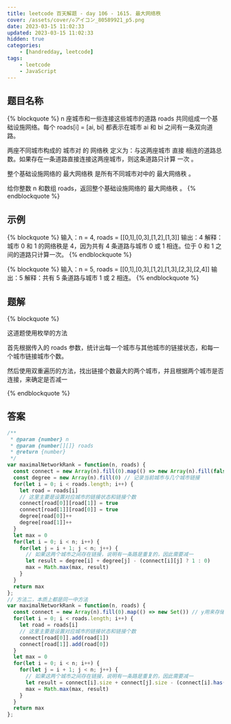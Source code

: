 ```yaml
---
title: leetcode 百天解题 - day 106 - 1615. 最大网络秩
cover: /assets/cover/◇アイコン_80589921_p5.png
date: 2023-03-15 11:02:33
updated: 2023-03-15 11:02:33
hidden: true
categories:
    - [handredday, leetcode]
tags:
    - leetcode
    - JavaScript
---
```



## 题目名称

{% blockquote %}
n 座城市和一些连接这些城市的道路 roads 共同组成一个基础设施网络。每个 roads[i] = [ai, bi] 都表示在城市 ai 和 bi 之间有一条双向道路。

两座不同城市构成的 城市对 的 网络秩 定义为：与这两座城市 直接 相连的道路总数。如果存在一条道路直接连接这两座城市，则这条道路只计算 一次 。

整个基础设施网络的 最大网络秩 是所有不同城市对中的 最大网络秩 。

给你整数 n 和数组 roads，返回整个基础设施网络的 最大网络秩 。
{% endblockquote %}

## 示例

{% blockquote %}
输入：n = 4, roads = [[0,1],[0,3],[1,2],[1,3]]
输出：4
解释：城市 0 和 1 的网络秩是 4，因为共有 4 条道路与城市 0 或 1 相连。位于 0 和 1 之间的道路只计算一次。
{% endblockquote %}

{% blockquote %}
输入：n = 5, roads = [[0,1],[0,3],[1,2],[1,3],[2,3],[2,4]]
输出：5
解释：共有 5 条道路与城市 1 或 2 相连。
{% endblockquote %}


## 题解


{% blockquote %}

这道题使用枚举的方法

首先根据传入的 roads 参数，统计出每一个城市与其他城市的链接状态，和每一个城市链接城市个数。

然后使用双重遍历的方法，找出链接个数最大的两个城市，并且根据两个城市是否连接，来确定是否减一

{% endblockquote %}

## 答案

~~~js
/**
 * @param {number} n
 * @param {number[][]} roads
 * @return {number}
 */
var maximalNetworkRank = function(n, roads) {
  const connect = new Array(n).fill(0).map(() => new Array(n).fill(false)) // y用来存储 每个城市与其他城市的链接状态
  const degree = new Array(n).fill(0) // 记录当前城市与几个城市链接
  for(let i = 0; i < roads.length; i++) {
    let road = roads[i]
    // 这里主要是设置对应城市的链接状态和链接个数
    connect[road[0]][road[1]] = true
    connect[road[1]][road[0]] = true
    degree[road[0]]++
    degree[road[1]]++
  }
  let max = 0
  for(let i = 0; i < n; i++) {
    for(let j = i + 1; j < n; j++) {
      // 如果这两个城市之间存在链接，说明有一条路是重复的，因此需要减一
      let result = degree[i] + degree[j] - (connect[i][j] ? 1 : 0)
      max = Math.max(max, result)
    }
  }
  return max
};
// 方法二，本质上都是同一中方法
var maximalNetworkRank = function(n, roads) {
  const connect = new Array(n).fill(0).map(() => new Set()) // y用来存储 每个城市与其他城市的链接状态
  for(let i = 0; i < roads.length; i++) {
    let road = roads[i]
    // 这里主要是设置对应城市的链接状态和链接个数
    connect[road[0]].add(road[1])
    connect[road[1]].add(road[0])
  }
  let max = 0
  for(let i = 0; i < n; i++) {
    for(let j = i + 1; j < n; j++) {
      // 如果这两个城市之间存在链接，说明有一条路是重复的，因此需要减一
      let result = connect[i].size + connect[j].size - (connect[i].has(j) ? 1 : 0)
      max = Math.max(max, result)
    }
  }
  return max
};
~~~
